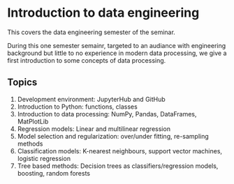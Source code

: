 # Introduction to data engineering
This covers the data engineering semester of the seminar.

During this one semester semainr, targeted to an audiance with engineering background but little to no experience in modern data processing, we give a first introduction to some concepts of data processing. 

## Topics

1. Development environment: JupyterHub and GitHub
2. Introduction to Python: functions, classes
3. Introduction to data processing: NumPy, Pandas, DataFrames, MatPlotLib
4. Regression models: Linear and multilinear regression
5. Model selection and regularization: over/under fitting, re-sampling methods
6. Classification models: K-nearest neighbours, support vector machines, logistic regression
7. Tree based methods: Decision trees as classifiers/regression models, boosting, random forests

